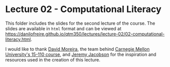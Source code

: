 # Lecture 02 - Computational Literacy

This folder includes the slides for the second lecture of the course. The slides are available in `html` format and can be viewed at <https://danilofreire.github.io/qtm350/lectures/lecture-02/02-computational-literacy.html>.

I would like to thank [David Moreira](https://davi-moreira.github.io), the team behind [Carnegie Mellon University's 15-110 course](https://www.cs.cmu.edu/~15110-s20/), and [Jeremy Jacobson](https://codelabs-jacobson.s3.us-east-2.amazonaws.com/essential-computer-literacy/index.html#0) for the inspiration and resources used in the creation of this lecture.


